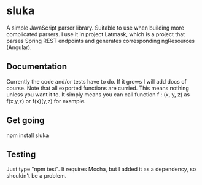 # sluka
A simple JavaScript parser library. Suitable to use when building 
more complicated parsers. I use it in project Latmask, which is a project that
parses Spring REST endpoints and generates corresponding ngResources (Angular).

## Documentation
Currently the code and/or tests have to do. If it grows I will add docs of course.
Note that all exported functions are curried. This means nothing unless you want it to.
It simply means you can call function f : (x, y, z) as f(x,y,z) or f(x)(y,z) for example.

## Get going
npm install sluka

## Testing
Just type "npm test". It requires Mocha, but I added it as a dependency, so shouldn't be a problem.
